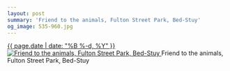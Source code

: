 ```yaml
---
layout: post
summary: 'Friend to the animals, Fulton Street Park, Bed-Stuy'
og_image: 535-960.jpg
---
```


<p>
 <time>
  <a href="/535">
   {{ page.date | date: "%B %-d, %Y" }}
  </a>
 </time>
 <a href="/535">
  <img alt="Friend to the animals, Fulton Street Park, Bed-Stuy" data-taken="8/26/2016" sizes="(min-width: 700px) 50vw, calc(100vw - 2rem)" src="{{ site.assets_url }}/535-480.jpg" srcset="{{ site.assets_url }}/535-240.jpg 240w, {{ site.assets_url }}/535-480.jpg 480w, {{ site.assets_url }}/535-720.jpg 720w, {{ site.assets_url }}/535-960.jpg 960w"/>
 </a>
 <span>
  Friend to the animals, Fulton Street Park, Bed-Stuy
 </span>
</p>
